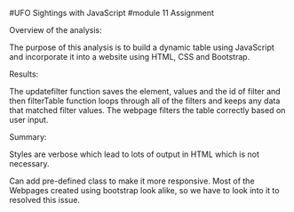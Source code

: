 #UFO Sightings with JavaScript 
#module 11 Assignment


Overview of the analysis:

The purpose of this analysis is to build a dynamic table using JavaScript and incorporate it into a website using HTML, CSS and Bootstrap. 


Results:

The updatefilter function saves the element, values and the id of filter and then filterTable function loops through all of the filters and keeps any data that matched filter values. 
The webpage filters the table correctly based on user input. 

Summary:

Styles are verbose which lead to lots of output in HTML which is not necessary. 

Can add pre-defined class to make it more responsive. 
Most of the Webpages created using bootstrap look alike, so we have to look into it to resolved this issue. 

